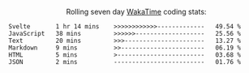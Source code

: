 <!--<p align="center">
  <img width="auto" src ="https://github-readme-stats.vercel.app/api/top-langs/?username=syrkis&layout=compact&hide_border=true&theme=darcula&bg_color=00000000&langs_count=6&hide=jupyter%20notebook,JavaScript,HTML" width = 400>
      <img src ="https://github-readme-streak-stats.herokuapp.com?user=syrkis&theme=darcula&hide_border=true&background=FFFFFF00" width = 400>

</p>-->
<p align="center">Rolling seven day <a href='https://wakatime.com/'> WakaTime</a> coding stats:</p>
<!--START_SECTION:waka-->

```text
Svelte       1 hr 14 mins    >>>>>>>>>>>>-------------   49.54 %
JavaScript   38 mins         >>>>>>-------------------   25.56 %
Text         20 mins         >>>----------------------   13.27 %
Markdown     9 mins          >>-----------------------   06.19 %
HTML         5 mins          >------------------------   03.68 %
JSON         2 mins          -------------------------   01.76 %
```

<!--END_SECTION:waka-->
